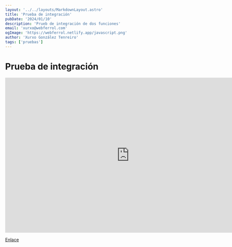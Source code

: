 ```yaml
---
layout: '../../layouts/MarkdownLayout.astro'
title: 'Prueba de integración'
pubDate: '2024/01/10'
description: 'Prueb de integración de dos funciones'
email: 'xurxo@webferrol.com'
ogImage: 'https://webferrol.netlify.app/javascript.png'
author: 'Xurxo González Tenreiro'
tags: ['pruebas']
---
```


# Prueba de integración

<iframe width="800" height="500" frameborder="0" src="https://pythontutor.com/iframe-embed.html#code=const%20elevarCuadrado%20%3D%20num%20%3D%3E%20num%20*%20num%0Aconst%20esPalindromo%20%3D%20palabra%20%3D%3E%20palabra.toLowerCase%28%29%20%3D%3D%3D%20palabra.toLowerCase%28%29.split%28''%29.reverse%28%29.join%28''%29%0A%0Alet%20palabra%20%3D%20'aa'%0Aconst%20longitud%20%3D%20palabra.length%0Aconst%20elevado%20%3D%20elevarCuadrado%28longitud%29%0Alet%20nuevaPalabra%20%3D%20''%0Afor%20%28let%20i%20%3D%200%3B%20i%20%3C%20longitud%3B%20i%2B%2B%29%20%7B%0A%20%20nuevaPalabra%20%2B%3D%20palabra%0A%7D%0A%0Aconst%20palindromoBool%20%3D%20esPalindromo%28nuevaPalabra%29%0A&codeDivHeight=400&codeDivWidth=350&cumulative=false&curInstr=1&heapPrimitives=nevernest&origin=opt-frontend.js&py=js&rawInputLstJSON=%5B%5D&textReferences=false"></iframe>

[Enlace](https://pythontutor.com/render.html#code=const%20elevarCuadrado%20%3D%20num%20%3D%3E%20num%20*%20num%0Aconst%20esPalindromo%20%3D%20palabra%20%3D%3E%20palabra.toLowerCase%28%29%20%3D%3D%3D%20palabra.toLowerCase%28%29.split%28''%29.reverse%28%29.join%28''%29%0A%0Alet%20palabra%20%3D%20'aa'%0Aconst%20longitud%20%3D%20palabra.length%0Aconst%20elevado%20%3D%20elevarCuadrado%28longitud%29%0Alet%20nuevaPalabra%20%3D%20''%0Afor%20%28let%20i%20%3D%200%3B%20i%20%3C%20longitud%3B%20i%2B%2B%29%20%7B%0A%20%20nuevaPalabra%20%2B%3D%20palabra%0A%7D%0A%0Aconst%20palindromoBool%20%3D%20esPalindromo%28nuevaPalabra%29%0A&cumulative=false&curInstr=1&heapPrimitives=nevernest&mode=display&origin=opt-frontend.js&py=js&rawInputLstJSON=%5B%5D&textReferences=false)

